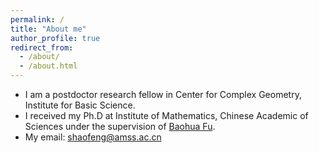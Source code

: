 ```yaml
---
permalink: /
title: "About me"
author_profile: true
redirect_from: 
  - /about/
  - /about.html
---
```

* I am a postdoctor research fellow in Center for Complex Geometry, Institute for Basic Science. 
* I received my Ph.D at Institute of Mathematics, Chinese Academic of Sciences under the supervision of <a href="http://www.math.ac.cn/people/fbh/">Baohua Fu</a>. 
* My email: shaofeng@amss.ac.cn


<!--A data-driven personal website-->
<!--======-->





<!--For more info-->
<!---------->

